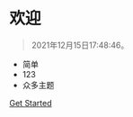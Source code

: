 
# 欢迎 <small></small>

> 2021年12月15日17:48:46。

- 简单
- 123
- 众多主题

<!-- [GitHub](https://github.com/docsifyjs/docsify/) -->
[Get Started](#headline)